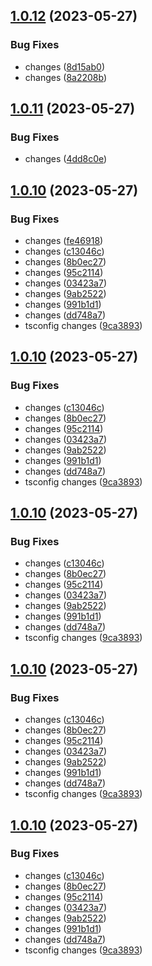 ## [1.0.12](https://github.com/shubhadip/react-vite-component-library/compare/v1.0.11...v1.0.12) (2023-05-27)


### Bug Fixes

* changes ([8d15ab0](https://github.com/shubhadip/react-vite-component-library/commit/8d15ab02a154c14eb45a4b685825eb058bae6a26))
* changes ([8a2208b](https://github.com/shubhadip/react-vite-component-library/commit/8a2208baa9277a08aa9e79ef55010b1a68ebe7d1))

## [1.0.11](https://github.com/shubhadip/react-vite-component-library/compare/v1.0.10...v1.0.11) (2023-05-27)


### Bug Fixes

* changes ([4dd8c0e](https://github.com/shubhadip/react-vite-component-library/commit/4dd8c0e0fb220cad0f9eec9dad28ab47539c6ef9))

## [1.0.10](https://github.com/shubhadip/react-vite-component-library/compare/v1.0.9...v1.0.10) (2023-05-27)


### Bug Fixes

* changes ([fe46918](https://github.com/shubhadip/react-vite-component-library/commit/fe46918c328efe2c762a3029e31134748a482ee4))
* changes ([c13046c](https://github.com/shubhadip/react-vite-component-library/commit/c13046cce43c70f392815f003d0b1d300306bd2b))
* changes ([8b0ec27](https://github.com/shubhadip/react-vite-component-library/commit/8b0ec27678a9b3d361710f6c5d68e0c832cba754))
* changes ([95c2114](https://github.com/shubhadip/react-vite-component-library/commit/95c211443d472fd14cef4bb7595ec3af4afd3bec))
* changes ([03423a7](https://github.com/shubhadip/react-vite-component-library/commit/03423a7053387e84b2363347784eeea1e26f77f7))
* changes ([9ab2522](https://github.com/shubhadip/react-vite-component-library/commit/9ab252205523a2fb9a8a9eb31ae1f32bf9e44103))
* changes ([991b1d1](https://github.com/shubhadip/react-vite-component-library/commit/991b1d165c4f6290219dc815ae72d06e66178fd2))
* changes ([dd748a7](https://github.com/shubhadip/react-vite-component-library/commit/dd748a7f1eae2c1d4d6b9e17c214b5b6c4b4cb17))
* tsconfig changes ([9ca3893](https://github.com/shubhadip/react-vite-component-library/commit/9ca38938807d3132fc32449f78910c3c2a270af2))

## [1.0.10](https://github.com/shubhadip/react-vite-component-library/compare/v1.0.9...v1.0.10) (2023-05-27)


### Bug Fixes

* changes ([c13046c](https://github.com/shubhadip/react-vite-component-library/commit/c13046cce43c70f392815f003d0b1d300306bd2b))
* changes ([8b0ec27](https://github.com/shubhadip/react-vite-component-library/commit/8b0ec27678a9b3d361710f6c5d68e0c832cba754))
* changes ([95c2114](https://github.com/shubhadip/react-vite-component-library/commit/95c211443d472fd14cef4bb7595ec3af4afd3bec))
* changes ([03423a7](https://github.com/shubhadip/react-vite-component-library/commit/03423a7053387e84b2363347784eeea1e26f77f7))
* changes ([9ab2522](https://github.com/shubhadip/react-vite-component-library/commit/9ab252205523a2fb9a8a9eb31ae1f32bf9e44103))
* changes ([991b1d1](https://github.com/shubhadip/react-vite-component-library/commit/991b1d165c4f6290219dc815ae72d06e66178fd2))
* changes ([dd748a7](https://github.com/shubhadip/react-vite-component-library/commit/dd748a7f1eae2c1d4d6b9e17c214b5b6c4b4cb17))
* tsconfig changes ([9ca3893](https://github.com/shubhadip/react-vite-component-library/commit/9ca38938807d3132fc32449f78910c3c2a270af2))

## [1.0.10](https://github.com/shubhadip/react-vite-component-library/compare/v1.0.9...v1.0.10) (2023-05-27)


### Bug Fixes

* changes ([c13046c](https://github.com/shubhadip/react-vite-component-library/commit/c13046cce43c70f392815f003d0b1d300306bd2b))
* changes ([8b0ec27](https://github.com/shubhadip/react-vite-component-library/commit/8b0ec27678a9b3d361710f6c5d68e0c832cba754))
* changes ([95c2114](https://github.com/shubhadip/react-vite-component-library/commit/95c211443d472fd14cef4bb7595ec3af4afd3bec))
* changes ([03423a7](https://github.com/shubhadip/react-vite-component-library/commit/03423a7053387e84b2363347784eeea1e26f77f7))
* changes ([9ab2522](https://github.com/shubhadip/react-vite-component-library/commit/9ab252205523a2fb9a8a9eb31ae1f32bf9e44103))
* changes ([991b1d1](https://github.com/shubhadip/react-vite-component-library/commit/991b1d165c4f6290219dc815ae72d06e66178fd2))
* changes ([dd748a7](https://github.com/shubhadip/react-vite-component-library/commit/dd748a7f1eae2c1d4d6b9e17c214b5b6c4b4cb17))
* tsconfig changes ([9ca3893](https://github.com/shubhadip/react-vite-component-library/commit/9ca38938807d3132fc32449f78910c3c2a270af2))

## [1.0.10](https://github.com/shubhadip/react-vite-component-library/compare/v1.0.9...v1.0.10) (2023-05-27)


### Bug Fixes

* changes ([c13046c](https://github.com/shubhadip/react-vite-component-library/commit/c13046cce43c70f392815f003d0b1d300306bd2b))
* changes ([8b0ec27](https://github.com/shubhadip/react-vite-component-library/commit/8b0ec27678a9b3d361710f6c5d68e0c832cba754))
* changes ([95c2114](https://github.com/shubhadip/react-vite-component-library/commit/95c211443d472fd14cef4bb7595ec3af4afd3bec))
* changes ([03423a7](https://github.com/shubhadip/react-vite-component-library/commit/03423a7053387e84b2363347784eeea1e26f77f7))
* changes ([9ab2522](https://github.com/shubhadip/react-vite-component-library/commit/9ab252205523a2fb9a8a9eb31ae1f32bf9e44103))
* changes ([991b1d1](https://github.com/shubhadip/react-vite-component-library/commit/991b1d165c4f6290219dc815ae72d06e66178fd2))
* changes ([dd748a7](https://github.com/shubhadip/react-vite-component-library/commit/dd748a7f1eae2c1d4d6b9e17c214b5b6c4b4cb17))
* tsconfig changes ([9ca3893](https://github.com/shubhadip/react-vite-component-library/commit/9ca38938807d3132fc32449f78910c3c2a270af2))

## [1.0.10](https://github.com/shubhadip/react-vite-component-library/compare/v1.0.9...v1.0.10) (2023-05-27)


### Bug Fixes

* changes ([c13046c](https://github.com/shubhadip/react-vite-component-library/commit/c13046cce43c70f392815f003d0b1d300306bd2b))
* changes ([8b0ec27](https://github.com/shubhadip/react-vite-component-library/commit/8b0ec27678a9b3d361710f6c5d68e0c832cba754))
* changes ([95c2114](https://github.com/shubhadip/react-vite-component-library/commit/95c211443d472fd14cef4bb7595ec3af4afd3bec))
* changes ([03423a7](https://github.com/shubhadip/react-vite-component-library/commit/03423a7053387e84b2363347784eeea1e26f77f7))
* changes ([9ab2522](https://github.com/shubhadip/react-vite-component-library/commit/9ab252205523a2fb9a8a9eb31ae1f32bf9e44103))
* changes ([991b1d1](https://github.com/shubhadip/react-vite-component-library/commit/991b1d165c4f6290219dc815ae72d06e66178fd2))
* changes ([dd748a7](https://github.com/shubhadip/react-vite-component-library/commit/dd748a7f1eae2c1d4d6b9e17c214b5b6c4b4cb17))
* tsconfig changes ([9ca3893](https://github.com/shubhadip/react-vite-component-library/commit/9ca38938807d3132fc32449f78910c3c2a270af2))
